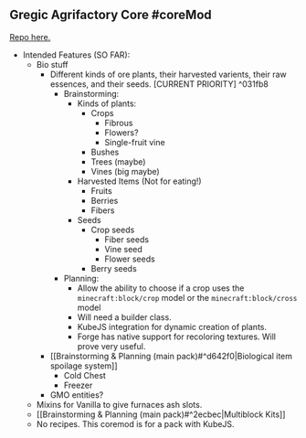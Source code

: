 ## Gregic Agrifactory Core #coreMod
[Repo here.](https://github.com/TheDogOfChaos/Gregic-Agrifactory-Core)
- Intended Features (SO FAR):
	- Bio stuff
		- Different kinds of ore plants, their harvested varients, their raw essences, and their seeds. \[CURRENT PRIORITY] ^031fb8
			- Brainstorming:
				- Kinds of plants:
					- Crops
						- Fibrous
						- Flowers?
						- Single-fruit vine
					- Bushes 
					- Trees (maybe)
					- Vines (big maybe)
				- Harvested Items (Not for eating!)
					- Fruits
					- Berries
					- Fibers
				- Seeds
					- Crop seeds
						- Fiber seeds
						- Vine seed
						- Flower seeds
					- Berry seeds
			- Planning:
				- Allow the ability to choose if a crop uses the `minecraft:block/crop` model or the `minecraft:block/cross` model
				- Will need a builder class.
				- KubeJS integration for dynamic creation of plants.
				- Forge has native support for recoloring textures. Will prove very useful.
		- [[Brainstorming & Planning (main pack)#^d642f0|Biological item spoilage system]]
			- Cold Chest 
			- Freezer
		- GMO entities?
	- Mixins for Vanilla to give furnaces ash slots.
	- [[Brainstorming & Planning (main pack)#^2ecbec|Multiblock Kits]]
	- No recipes. This coremod is for a pack with KubeJS. 